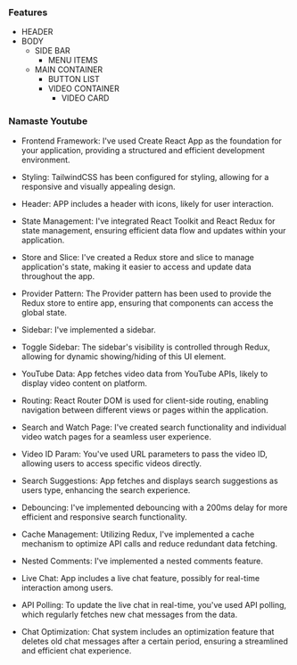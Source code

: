 ### Features

-   HEADER
-   BODY
    -   SIDE BAR
        -   MENU ITEMS
    -   MAIN CONTAINER
        -   BUTTON LIST
        -   VIDEO CONTAINER
            -   VIDEO CARD

### Namaste Youtube

-   Frontend Framework: I've used Create React App as the foundation for your application, providing a structured and efficient development environment.

-   Styling: TailwindCSS has been configured for styling, allowing for a responsive and visually appealing design.

-   Header: APP includes a header with icons, likely for user interaction.

-   State Management: I've integrated React Toolkit and React Redux for state management, ensuring efficient data flow and updates within your application.

-   Store and Slice: I've created a Redux store and slice to manage application's state, making it easier to access and update data throughout the app.

-   Provider Pattern: The Provider pattern has been used to provide the Redux store to entire app, ensuring that components can access the global state.

-   Sidebar: I've implemented a sidebar.

-   Toggle Sidebar: The sidebar's visibility is controlled through Redux, allowing for dynamic showing/hiding of this UI element.

-   YouTube Data: App fetches video data from YouTube APIs, likely to display video content on platform.

-   Routing: React Router DOM is used for client-side routing, enabling navigation between different views or pages within the application.

-   Search and Watch Page: I've created search functionality and individual video watch pages for a seamless user experience.
-   Video ID Param: You've used URL parameters to pass the video ID, allowing users to access specific videos directly.

-   Search Suggestions: App fetches and displays search suggestions as users type, enhancing the search experience.

-   Debouncing: I've implemented debouncing with a 200ms delay for more efficient and responsive search functionality.

-   Cache Management: Utilizing Redux, I've implemented a cache mechanism to optimize API calls and reduce redundant data fetching.

-   Nested Comments: I've implemented a nested comments feature.

-   Live Chat: App includes a live chat feature, possibly for real-time interaction among users.

-   API Polling: To update the live chat in real-time, you've used API polling, which regularly fetches new chat messages from the data.

-   Chat Optimization: Chat system includes an optimization feature that deletes old chat messages after a certain period, ensuring a streamlined and efficient chat experience.
